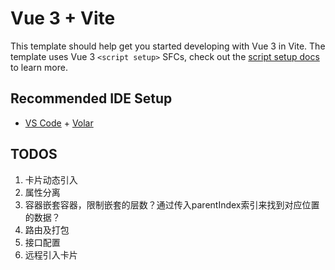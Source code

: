 # Vue 3 + Vite

This template should help get you started developing with Vue 3 in Vite. The template uses Vue 3 `<script setup>` SFCs, check out the [script setup docs](https://v3.vuejs.org/api/sfc-script-setup.html#sfc-script-setup) to learn more.

## Recommended IDE Setup

- [VS Code](https://code.visualstudio.com/) + [Volar](https://marketplace.visualstudio.com/items?itemName=Vue.volar)

## TODOS
1. 卡片动态引入
2. 属性分离
3. 容器嵌套容器，限制嵌套的层数？通过传入parentIndex索引来找到对应位置的数据？
4. 路由及打包
5. 接口配置
6. 远程引入卡片
